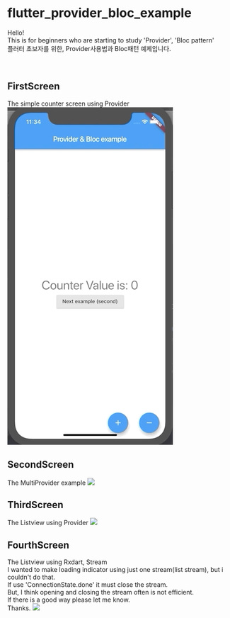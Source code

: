 # flutter_provider_bloc_example
Hello!<br>
This is for beginners who are starting to study 'Provider', 'Bloc pattern'<br>
플러터 초보자를 위한, Provider사용법과 Bloc패턴 예제입니다.
<br><br><br>
<h2> FirstScreen </h2>
The simple counter screen using Provider
<img src="./gif/1.gif">
<br>
<h2> SecondScreen </h2>
The MultiProvider example
<img src="./gif/2.gif">
<br>
<h2> ThirdScreen </h2>
The Listview using Provider
<img src="./gif/3.gif">
<br>
<h2> FourthScreen </h2>
The Listview using Rxdart, Stream<br>
I wanted to make loading indicator using just one stream(list stream), but i couldn't do that.<br>
If use 'ConnectionState.done' it must close the stream.<br>
But, I think opening and closing the stream often is not efficient.<br>
If there is a good way please let me know.<br>
Thanks.
<img src="./gif/4.gif">

